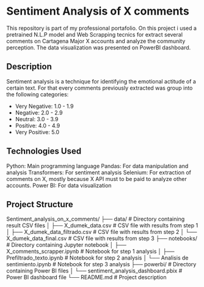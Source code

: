 # Sentiment Analysis of X comments 
This repository is part of my professional portafolio. On this project i used a pretrained N.L.P model and Web Scrapping tecnics for extract several comments on Cartagena Major X accounts and analyze the community perception. The data visualization was presented on PowerBI dashboard. 

## Description
Sentiment analysis is a technique for identifying the emotional actitude of a certain text. For that every comments previously extracted was group into the following categories:

* Very Negative: 1.0 - 1.9
* Negative: 2.0 - 2.9
* Neutral: 3.0 - 3.9
* Positive: 4.0 - 4.9
* Very Positive: 5.0

## Technologies Used
Python: Main programming language
Pandas: For data manipulation and analysis
Transformers: For sentiment analysis
Selenium: For extraction of comments on X, mostly because X API must to be paid to analyze other accounts.
Power BI: For data visualization

## Project Structure
Sentiment_analysis_on_x_comments/
├── data/ # Directory containing result CSV files
│ ├── X_dumek_data.csv # CSV file with results from step 1
│ ├── X_dumek_data_filtrado.csv # CSV file with results from step 2
│ └── X_dumek_data_final.csv # CSV file with results from step 3
├── notebooks/ # Directory containing Jupyter notebook
│ ├── X_comments_scrapper.ipynb # Notebook for step 1 analysis
│ ├── Prefiltrado_texto.ipynb # Notebook for step 2 analysis
│ └── Analisis de sentimiento.ipynb # Notebook for step 3 analysis
├── powerbi/ # Directory containing Power BI files
│ └── sentiment_analysis_dashboard.pbix # Power BI dashboard file
└── README.md # Project description
